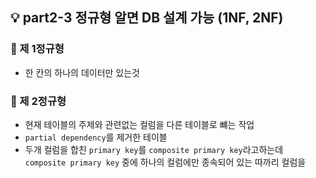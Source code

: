 ## 💡 part2-3 정규형 알면 DB 설계 가능 (1NF, 2NF)

### 🔹 제 1정규형

- 한 칸의 하나의 데이터만 있는것

### 🔹 제 2정규형

- 현재 테이블의 주제와 관련없는 컬럼을 다른 테이블로 뺴는 작업
- `partial dependency`를 제거한 테이블
- 두개 컬럼을 합친 `primary key`를 `composite primary key`라고하는데
  `composite primary key` 중에 하나의 컬럼에만 종속되어 있는 따까리 컬럼을

